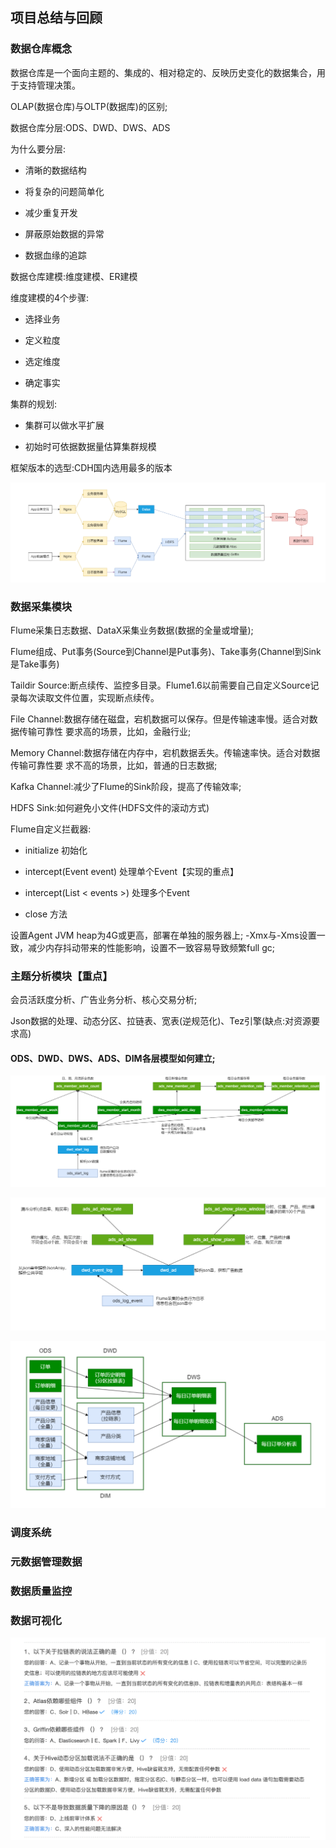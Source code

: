 ## 项目总结与回顾

### 数据仓库概念

数据仓库是一个面向主题的、集成的、相对稳定的、反映历史变化的数据集合，用于支持管理决策。

OLAP(数据仓库)与OLTP(数据库)的区别; 

数据仓库分层:ODS、DWD、DWS、ADS 

为什么要分层:

* 清晰的数据结构

* 将复杂的问题简单化

* 减少重复开发

* 屏蔽原始数据的异常
* 数据血缘的追踪

数据仓库建模:维度建模、ER建模 

维度建模的4个步骤:

*  选择业务

* 定义粒度

* 选定维度

* 确定事实

集群的规划:

* 集群可以做水平扩展

* 初始时可依据数据量估算集群规模

框架版本的选型:CDH国内选用最多的版本

![总结1](图片/总结1.png)

### 数据采集模块 

Flume采集日志数据、DataX采集业务数据(数据的全量或增量);

Flume组成、Put事务(Source到Channel是Put事务)、Take事务(Channel到Sink是Take事务) 

Taildir Source:断点续传、监控多目录。Flume1.6以前需要自己自定义Source记录每次读取文件位置，实现断点续传。

File Channel:数据存储在磁盘，宕机数据可以保存。但是传输速率慢。适合对数据传输可靠性 要求高的场景，比如，金融行业;

Memory Channel:数据存储在内存中，宕机数据丢失。传输速率快。适合对数据传输可靠性要 求不高的场景，比如，普通的日志数据;

Kafka Channel:减少了Flume的Sink阶段，提高了传输效率; 

HDFS Sink:如何避免小文件(HDFS文件的滚动方式)

Flume自定义拦截器:

* initialize 初始化

* intercept(Event event) 处理单个Event【实现的重点】 
* intercept(List < events >) 处理多个Event

* close 方法

设置Agent JVM heap为4G或更高，部署在单独的服务器上; -Xmx与-Xms设置一致，减少内存抖动带来的性能影响，设置不一致容易导致频繁full gc;

### 主题分析模块【重点】

会员活跃度分析、广告业务分析、核心交易分析; 

Json数据的处理、动态分区、拉链表、宽表(逆规范化)、Tez引擎(缺点:对资源要求高)

#### ODS、DWD、DWS、ADS、DIM各层模型如何建立;

![总结2](图片/总结2.png)

![总结3](图片/总结3.png)

![总结4](图片/总结4.png)

### 调度系统 

### 元数据管理数据

### 数据质量监控

### 数据可视化



![第二个部分的错题集](图片/第二个部分的错题集.png)


